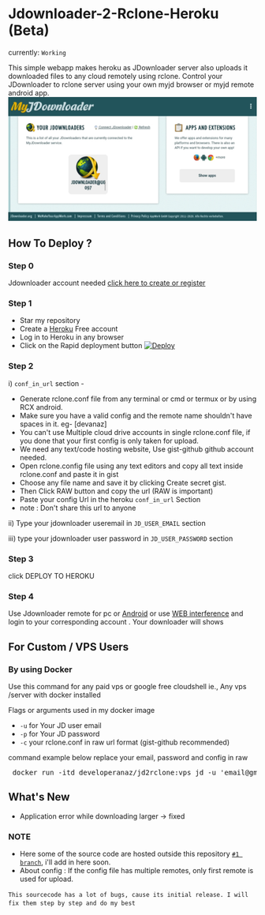 # Jdownloader-2-Rclone-Heroku (Beta)
currently: `Working`

This simple webapp makes heroku as JDownloader server also uploads it downloaded files to any cloud remotely using rclone. Control your JDownloader to rclone server using your own myjd browser or myjd remote android app. 
![](example-imgs/Screenshot_20220129_224650.jpg)


## How To Deploy ?

### Step 0
Jdownloader account needed [click here to create or register](https://my.jdownloader.org/login.html#register)
### Step 1
* Star my repository
* Create a [Heroku](https://dashboard.heroku.com/login) Free account
* Log in to Heroku in any browser
* Click on the Rapid deployment button [![Deploy](https://www.herokucdn.com/deploy/button.svg)](https://developeranaz.github.io/Jdownloader-2-Rclone-Heroku/random.html)

### Step 2 
i) `conf_in_url` section -
 * Generate rclone.conf file from any terminal or cmd or termux or by using RCX android.    
 * Make sure you have a valid config and the remote name shouldn't have spaces in it. eg- [devanaz]    
 * You can't use Multiple cloud drive accounts in single rclone.conf file, if you done that your first config is only taken for upload.    
 * We need any text/code hosting website, Use gist-github github account needed.    
 * Open rclone.config file using any text editors and copy all text inside rclone.conf and paste it in gist    
 * Choose any file name and save it by clicking Create secret gist.    
 * Then Click RAW button and copy the url (RAW is important)
 * Paste your config Url in the heroku `conf_in_url` Section
 * note : Don't share this url to anyone
    
ii) Type your jdownloader useremail in `JD_USER_EMAIL` section

iii) type your jdownloader user password in `JD_USER_PASSWORD` section

### Step 3
click DEPLOY TO HEROKU

### Step 4
Use Jdownloader remote for pc or [Android](https://play.google.com/store/apps/details?id=org.appwork.myjdandroid) or use [WEB interference](https://my.jdownloader.org/index.html) and  login to your corresponding account
. Your downloader will shows

## For Custom / VPS Users
 ### By using Docker
Use this command for any paid vps or google free cloudshell ie., Any vps /server with docker installed

Flags or arguments used in my docker image
* `-u` for Your JD user email
* `-p` for Your JD password
* `-c` your rclone.conf in raw url format (gist-github recommended)

command example below replace your email, password and config in raw
<pre>
 docker run -itd developeranaz/jd2rclone:vps jd -u 'email@gmail.com' -p 'Mystrongpass' -c 'https://yourconf.in.raw.gist/rclone.conf' 
</pre>

## What's New 
 * Application error while downloading larger -> fixed

### NOTE
* Here some of the source code are hosted outside this repository [`#1 branch`](https://github.com/developeranaz/Jdownloader-2-Rclone-Heroku/tree/development-stage), i'll add in here soon.
* About config : If the config file has multiple remotes, only first remote is used for upload.


`This sourcecode has a lot of bugs, cause its initial release. I will fix them step by step and do my best`

